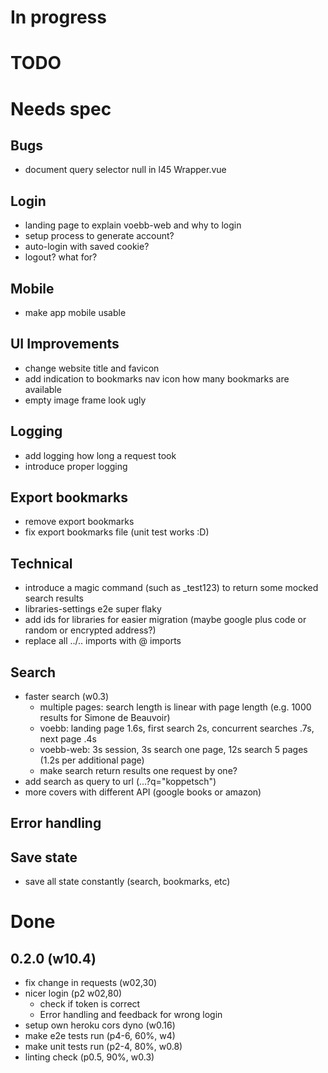 # In progress
# TODO
# Needs spec
## Bugs
- document query selector null in l45 Wrapper.vue
## Login
- landing page to explain voebb-web and why to login
- setup process to generate account?
- auto-login with saved cookie?
- logout? what for?
## Mobile
- make app mobile usable
## UI Improvements
- change website title and favicon
- add indication to bookmarks nav icon how many bookmarks are available
- empty image frame look ugly
## Logging
- add logging how long a request took
- introduce proper logging
## Export bookmarks
- remove export bookmarks
- fix export bookmarks file (unit test works :D)
## Technical
- introduce a magic command (such as _test123) to return some mocked search results
- libraries-settings e2e super flaky
- add ids for libraries for easier migration (maybe google plus code or random or encrypted address?)
- replace all ../.. imports with @ imports
## Search
- faster search (w0.3)
  - multiple pages: search length is linear with page length (e.g. 1000 results for Simone de Beauvoir)
  - voebb: landing page 1.6s, first search 2s, concurrent searches .7s, next page .4s
  - voebb-web: 3s session, 3s search one page, 12s search 5 pages (1.2s per additional page)
  - make search return results one request by one?
- add search as query to url (...?q="koppetsch")
- more covers with different API (google books or amazon)
## Error handling
## Save state
- save all state constantly (search, bookmarks, etc)

# Done
## 0.2.0 (w10.4)
- fix change in requests (w02,30)
- nicer login (p2 w02,80)
  - check if token is correct
  - Error handling and feedback for wrong login
- setup own heroku cors dyno (w0.16)
- make e2e tests run (p4-6, 60%, w4)
- make unit tests run (p2-4, 80%, w0.8)
- linting check (p0.5, 90%, w0.3)